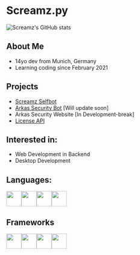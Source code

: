 # Screamz.py
![Screamz's GitHub stats](https://github-readme-stats.vercel.app/api?username=screamz2k&show_icons=true&theme=merko)
## About Me
- 14yo dev from Munich, Germany 
- Learning coding since February 2021
## Projects
- [Screamz Selfbot](https://github.com/screamz2k/SCREAMZ-SELFBOT)
- [Arkas Security Bot](https://discord.com/api/oauth2/authorize?client_id=894126755223310366&permissions=8&scope=bot%20applications.commands) [Will update soon] 
- Arkas Security Website [In Development-break]
- [License API](https://github.com/screamz2k/License-API)

## Interested in:
- Web Development in Backend
- Desktop Development

## Languages:
<img style="background: transparent" height="40" src="https://external-content.duckduckgo.com/iu/?u=https%3A%2F%2Fupload.wikimedia.org%2Fwikipedia%2Fcommons%2Fthumb%2Fc%2Fc3%2FPython-logo-notext.svg%2F1200px-Python-logo-notext.svg.png&f=1&nofb=1"><img height="40" src="https://pngimg.com/uploads/mysql/mysql_PNG23.png"><img height="40" src="https://external-content.duckduckgo.com/iu/?u=https%3A%2F%2Fupload.wikimedia.org%2Fwikipedia%2Fcommons%2Fthumb%2F9%2F99%2FUnofficial_JavaScript_logo_2.svg%2F1200px-Unofficial_JavaScript_logo_2.svg.png&f=1&nofb=1"><img src="https://upload.wikimedia.org/wikipedia/commons/thumb/6/61/HTML5_logo_and_wordmark.svg/120px-HTML5_logo_and_wordmark.svg.png" height="40">

## Frameworks
<img style="background: transparent" height="40" src="https://external-content.duckduckgo.com/iu/?u=https%3A%2F%2Fi.pinimg.com%2Foriginals%2F87%2Fbd%2F39%2F87bd39372d14ae2acda0121d9bc69d9c.png&f=1&nofb=1"><img style="background: transparent" height="40" src="https://static.djangoproject.com/img/icon-touch.e4872c4da341.png"><img style="background: transparent" height="40" src="https://pycord.dev/static/img/logo.png?size=128"><img style="background: transparent" height="40" src="https://getbootstrap.com/docs/5.1/assets/img/favicons/favicon-32x32.png">
